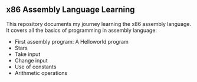 ## x86 Assembly Language Learning

This repository documents my journey learning the x86 assembly language. It covers all the basics of programming in assembly language:

- First assembly program: A Helloworld program
- Stars
- Take input
- Change input
- Use of constants
- Arithmetic operations
